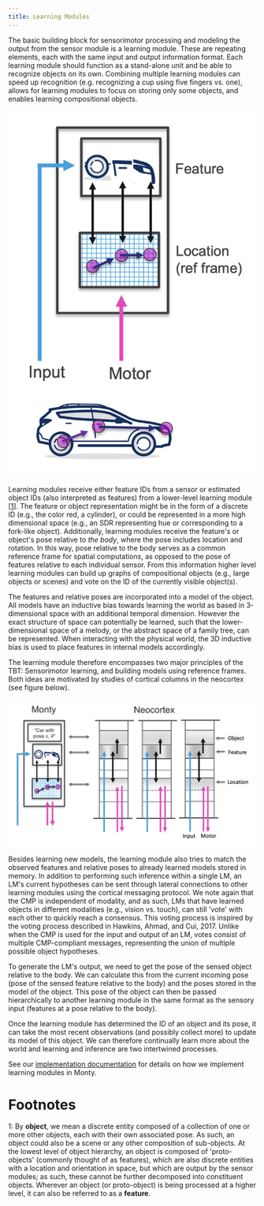 ```yaml
---
title: Learning Modules
---
```

The basic building block for sensorimotor processing and modeling the output from the sensor module is a learning module. These are repeating elements, each with the same input and output information format. Each learning module should function as a stand-alone unit and be able to recognize objects on its own. Combining multiple learning modules can speed up recognition (e.g. recognizing a cup using five fingers vs. one), allows for learning modules to focus on storing only some objects, and enables learning compositional objects.

![Learning modules learn structured models through sensorimotor interaction, using reference frames. They model how incoming features are arranged relative to each other in space and time.](../../figures/overview/reference_frames.png#width=300px)


Learning modules receive either feature IDs from a sensor or estimated object IDs (also interpreted as features) from a lower-level learning module \[[1](#footnote1)]. The feature or object representation might be in the form of a discrete ID (e.g., the color red, a cylinder), or could be represented in a more high dimensional space (e.g., an SDR representing hue or corresponding to a fork-like object). Additionally, learning modules receive the feature's or object's pose relative to _the body_, where the pose includes location and rotation. In this way, pose relative to the body serves as a common reference frame for spatial computations, as opposed to the pose of features relative to each individual sensor. From this information higher level learning modules can build up graphs of compositional objects (e.g., large objects or scenes) and vote on the ID of the currently visible object(s).

The features and relative poses are incorporated into a model of the object. All models have an inductive bias towards learning the world as based in 3-dimensional space with an additional temporal dimension. However the exact structure of space can potentially be learned, such that the lower-dimensional space of a melody, or the abstract space of a family tree, can be represented. When interacting with the physical world, the 3D inductive bias is used to place features in internal models accordingly.

The learning module therefore encompasses two major principles of the TBT: Sensorimotor learning, and building models using reference frames. Both ideas are motivated by studies of cortical columns in the neocortex (see figure below).

![Conceptual sketch of how the learning module could be implementing possible mechanisms of cortical columns.](../../figures/overview/cortical_columns_lm.png)


Besides learning new models, the learning module also tries to match the observed features and relative poses to already learned models stored in memory. In addition to performing such inference within a single LM, an LM's current hypotheses can be sent through lateral connections to other learning modules using the cortical messaging protocol. We note again that the CMP is independent of modality, and as such, LMs that have learned objects in different modalities (e.g., vision vs. touch), can still 'vote' with each other to quickly reach a consensus. This voting process is inspired by the voting process described in Hawkins, Ahmad, and Cui, 2017. Unlike when the CMP is used for the input and output of an LM, votes consist of multiple CMP-compliant messages, representing the union of multiple possible object hypotheses.

To generate the LM's output, we need to get the pose of the sensed object relative to the body. We can calculate this from the current incoming pose (pose of the sensed feature relative to the body) and the poses stored in the model of the object. This pose of the object can then be passed hierarchically to another learning module in the same format as the sensory input (features at a pose relative to the body).

Once the learning module has determined the ID of an object and its pose, it can take the most recent observations (and possibly collect more) to update its model of this object. We can therefore continually learn more about the world and learning and inference are two intertwined processes.

See our [implementation documentation](../../how-monty-works/how-learning-modules-work.md) for details on how we implement learning modules in Monty.

# Footnotes

<a name="footnote1">1</a>: By **object**, we mean a discrete entity composed of a collection of one or more other objects, each with their own associated pose. As such, an object could also be a scene or any other composition of sub-objects. At the lowest level of object hierarchy, an object is composed of 'proto-objects' (commonly thought of as features), which are also discrete entities with a location and orientation in space, but which are output by the sensor modules; as such, these cannot be further decomposed into constituent objects. Wherever an object (or proto-object) is being processed at a higher level, it can also be referred to as a **feature**.
